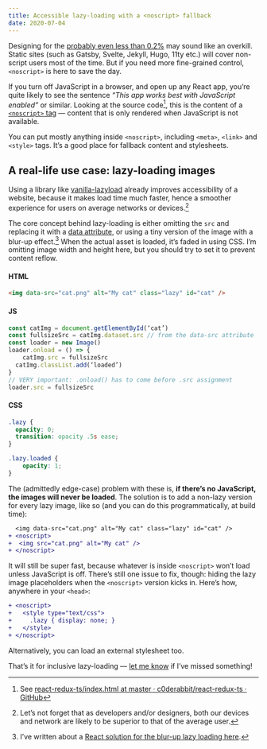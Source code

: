 ```yaml
---
title: Accessible lazy-loading with a <noscript> fallback
date: 2020-07-04
---
```


Designing for the [probably even less than 0.2%](https://blockmetry.com/blog/javascript-disabled) may sound like an overkill. Static sites (such as Gatsby, Svelte, Jekyll, Hugo, 11ty etc.) will cover non-script users most of the time. But if you need more fine-grained control, `<noscript>` is here to save the day.

If you turn off JavaScript in a browser, and open up any React app, you’re quite likely to see the sentence _“This app works best with JavaScript enabled”_ or similar. Looking at the source code[^1], this is the content of a [`<noscript>` tag](https://developer.mozilla.org/en-US/docs/Web/HTML/Element/noscript) — content that is only rendered when JavaScript is not available.

You can put mostly anything inside `<noscript>`, including `<meta>`, `<link>` and `<style>` tags. It’s a good place for fallback content and stylesheets.

## A real-life use case: lazy-loading images

Using a library like [vanilla-lazyload](https://github.com/verlok/vanilla-lazyload) already improves accessibility of a website, because it makes load time much faster, hence a smoother experience for users on average networks or devices.[^2]

The core concept behind lazy-loading is either omitting the `src` and replacing it with a [data attribute](https://developer.mozilla.org/en-US/docs/Learn/HTML/Howto/Use_data_attributes), or using a tiny version of the image with a blur-up effect.[^3] When the actual asset is loaded, it’s faded in using CSS. I’m omitting image width and height here, but you should try to set it to prevent content reflow.

#### HTML
```html
<img data-src="cat.png" alt="My cat" class="lazy" id="cat" />
```

#### JS
```js
const catImg = document.getElementById(‘cat’)
const fullsizeSrc = catImg.dataset.src // from the data-src attribute
const loader = new Image()
loader.onload = () => {
	catImg.src = fullsizeSrc
  catImg.classList.add(‘loaded’)
}
// VERY important: .onload() has to come before .src assignment
loader.src = fullsizeSrc
```

#### CSS
```css
.lazy {
  opacity: 0;
  transition: opacity .5s ease;
}

.lazy.loaded {
	opacity: 1;
}
```

The (admittedly edge-case) problem with these is, __if there’s no JavaScript, the images will never be loaded__. The solution is to add a non-lazy version for every lazy image, like so (and you can do this programmatically, at build time):

```diff
  <img data-src="cat.png" alt="My cat" class="lazy" id="cat" />
+ <noscript>
+  <img src="cat.png" alt="My cat" />
+ </noscript>
```

It will still be super fast, because whatever is inside `<noscript>` won’t load unless JavaScript is off. There’s still one issue to fix, though: hiding the lazy image placeholders when the `<noscript>` version kicks in. Here’s how, anywhere in your `<head>`:

```diff
+ <noscript>
+   <style type="text/css">
+     .lazy { display: none; }
+   </style>
+ </noscript>
```

Alternatively, you can load an external stylesheet too.

That’s it for inclusive lazy-loading — [let me know](https://github.com/c0derabbit/eszter.space/issues/new) if I’ve missed something!

[^1]: See [react-redux-ts/index.html at master · c0derabbit/react-redux-ts · GitHub](https://github.com/c0derabbit/react-redux-ts/blob/master/public/index.html#L16)
[^2]: Let’s not forget that as developers and/or designers, both our devices and network are likely to be superior to that of the average user.
[^3]: I’ve written about a [React solution for the blur-up lazy loading here](/lazy-loading).
